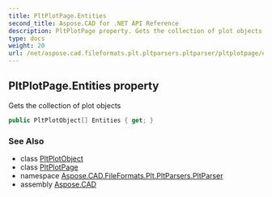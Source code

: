 ```yaml
---
title: PltPlotPage.Entities
second_title: Aspose.CAD for .NET API Reference
description: PltPlotPage property. Gets the collection of plot objects
type: docs
weight: 20
url: /net/aspose.cad.fileformats.plt.pltparsers.pltparser/pltplotpage/entities/
---
```

## PltPlotPage.Entities property

Gets the collection of plot objects

```csharp
public PltPlotObject[] Entities { get; }
```

### See Also

* class [PltPlotObject](../../../aspose.cad.fileformats.plt.pltparsers.pltparser.pltplotitems/pltplotobject/)
* class [PltPlotPage](../)
* namespace [Aspose.CAD.FileFormats.Plt.PltParsers.PltParser](../../../aspose.cad.fileformats.plt.pltparsers.pltparser/)
* assembly [Aspose.CAD](../../../)


